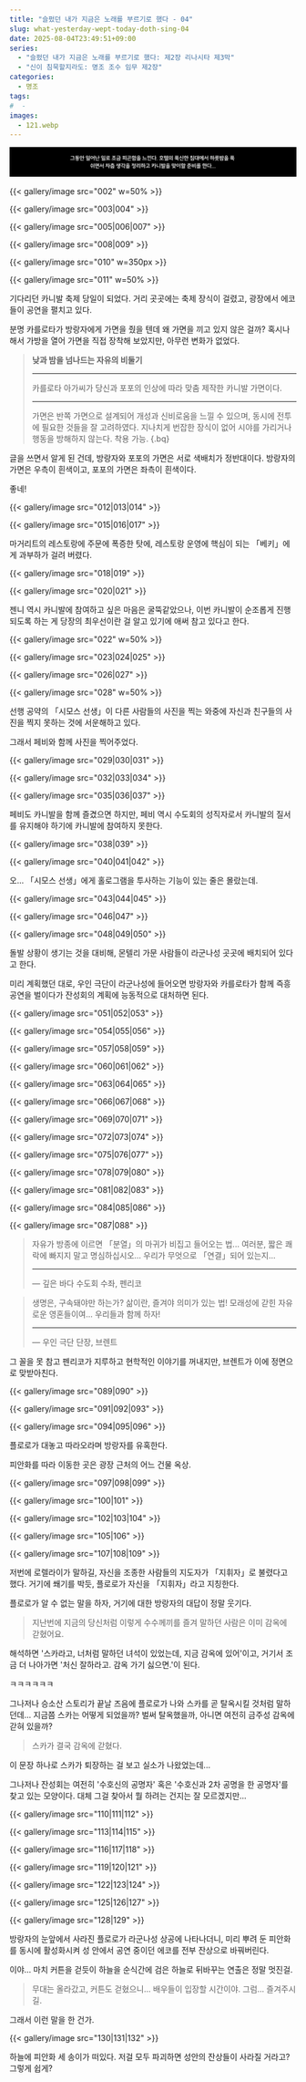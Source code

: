 ```yaml
---
title: "슬펐던 내가 지금은 노래를 부르기로 했다 - 04"
slug: what-yesterday-wept-today-doth-sing-04
date: 2025-08-04T23:49:51+09:00
series:
  - "슬펐던 내가 지금은 노래를 부르기로 했다: 제2장 리나시타 제3막"
  - "신이 침묵할지라도: 명조 조수 임무 제2장"
categories:
  - 명조
tags:
#  - 
images:
  - 121.webp
---
```


![](001.webp)

{{< gallery/image src="002" w=50% >}}

{{< gallery/image src="003|004" >}}

{{< gallery/image src="005|006|007" >}}

{{< gallery/image src="008|009" >}}

{{< gallery/image src="010" w=350px >}}

{{< gallery/image src="011" w=50% >}}

기다리던 카니발 축제 당일이 되었다.
거리 곳곳에는 축제 장식이 걸렸고, 광장에서 에코들이 공연을 펼치고 있다.

분명 카를로타가 방랑자에게 가면을 줬을 텐데 왜 가면을 끼고 있지 않은 걸까?
혹시나 해서 가방을 열어 가면을 직접 장착해 보았지만, 아무런 변화가 없었다.

> **낮과 밤을 넘나드는 자유의 비둘기**
> ***
> 카를로타 아가씨가 당신과 포포의 인상에 따라 맞춤 제작한 카니발 가면이다.
> ***
> 가면은 반쪽 가면으로 설계되어 개성과 신비로움을 느낄 수 있으며, 동시에 전투에 필요한 것들을 잘 고려하였다. 지나치게 번잡한 장식이 없어 시야를 가리거나 행동을 방해하지 않는다.
> 착용 가능.
{.bq}

글을 쓰면서 알게 된 건데, 방랑자와 포포의 가면은 서로 색배치가 정반대이다.
방랑자의 가면은 우측이 흰색이고, 포포의 가면은 좌측이 흰색이다.

좋네!

{{< gallery/image src="012|013|014" >}}

{{< gallery/image src="015|016|017" >}}

마거리트의 레스토랑에 주문에 폭증한 탓에, 레스토랑 운영에 핵심이 되는 「베키」에게 과부하가 걸려 버렸다.

{{< gallery/image src="018|019" >}}

{{< gallery/image src="020|021" >}}

젠니 역시 카니발에 참여하고 싶은 마음은 굴뚝같았으나, 이번 카니발이 순조롭게 진행되도록 하는 게 당장의 최우선이란 걸 알고 있기에 애써 참고 있다고 한다.

{{< gallery/image src="022" w=50% >}}

{{< gallery/image src="023|024|025" >}}

{{< gallery/image src="026|027" >}}

{{< gallery/image src="028" w=50% >}}

선행 공약의 「시모스 선생」이 다른 사람들의 사진을 찍는 와중에 자신과 친구들의 사진을 찍지 못하는 것에 서운해하고 있다.

그래서 페비와 함께 사진을 찍어주었다.

{{< gallery/image src="029|030|031" >}}

{{< gallery/image src="032|033|034" >}}

{{< gallery/image src="035|036|037" >}}

페비도 카니발을 함께 즐겼으면 하지만, 페비 역시 수도회의 성직자로서 카니발의 질서를 유지해야 하기에 카니발에 참여하지 못한다.

{{< gallery/image src="038|039" >}}

{{< gallery/image src="040|041|042" >}}

오... 「시모스 선생」에게 홀로그램을 투사하는 기능이 있는 줄은 몰랐는데.

{{< gallery/image src="043|044|045" >}}

{{< gallery/image src="046|047" >}}

{{< gallery/image src="048|049|050" >}}

돌발 상황이 생기는 것을 대비해, 몬텔리 가문 사람들이 라군나성 곳곳에 배치되어 있다고 한다.

미리 계획했던 대로, 우인 극단이 라군나성에 들어오면 방랑자와 카를로타가 함께 즉흥 공연을 벌이다가 잔성회의 계획에 능동적으로 대처하면 된다.

{{< gallery/image src="051|052|053" >}}

{{< gallery/image src="054|055|056" >}}

{{< gallery/image src="057|058|059" >}}

{{< gallery/image src="060|061|062" >}}

{{< gallery/image src="063|064|065" >}}

{{< gallery/image src="066|067|068" >}}

{{< gallery/image src="069|070|071" >}}

{{< gallery/image src="072|073|074" >}}

{{< gallery/image src="075|076|077" >}}

{{< gallery/image src="078|079|080" >}}

{{< gallery/image src="081|082|083" >}}

{{< gallery/image src="084|085|086" >}}

{{< gallery/image src="087|088" >}}

> 자유가 방종에 이르면 「분열」의 마귀가 비집고 들어오는 법...
> 여러분, 짧은 쾌락에 빠지지 말고 명심하십시오... 우리가 무엇으로 「연결」되어 있는지...
> ***
> ― 깊은 바다 수도회 수좌, 펜리코

> 생명은, 구속돼야만 하는가?
> 삶이란, 즐겨야 의미가 있는 법!
> 모래성에 갇힌 자유로운 영혼들이여... 우리들과 함께 하자!
> ***
> ― 우인 극단 단장, 브렌트

그 꼴을 못 참고 펜리코가 지루하고 현학적인 이야기를 꺼내지만, 브렌트가 이에 정면으로 맞받아친다.

{{< gallery/image src="089|090" >}}

{{< gallery/image src="091|092|093" >}}

{{< gallery/image src="094|095|096" >}}

플로로가 대놓고 따라오라며 방랑자를 유혹한다.

피안화를 따라 이동한 곳은 광장 근처의 어느 건물 옥상.

{{< gallery/image src="097|098|099" >}}

{{< gallery/image src="100|101" >}}

{{< gallery/image src="102|103|104" >}}

{{< gallery/image src="105|106" >}}

{{< gallery/image src="107|108|109" >}}

저번에 로렐라이가 말하길, 자신을 조종한 사람들의 지도자가 「지휘자」로 불렸다고 했다.
거기에 쐐기를 박듯, 플로로가 자신을 「지휘자」라고 지칭한다.

플로로가 알 수 없는 말을 하자, 거기에 대한 방랑자의 대답이 정말 웃기다.

> 지난번에 지금의 당신처럼 이렇게 수수께끼를 즐겨 말하던 사람은 이미 감옥에 갇혔어요.

해석하면 '스카라고, 너처럼 말하던 녀석이 있었는데, 지금 감옥에 있어'이고, 거기서 조금 더 나아가면 '처신 잘하라고. 감옥 가기 싫으면.'이 된다.

ㅋㅋㅋㅋㅋㅋ

그나저나 승소산 스토리가 끝날 즈음에 플로로가 나와 스카를 곧 탈옥시킬 것처럼 말하던데... 지금쯤 스카는 어떻게 되었을까? 벌써 탈옥했을까, 아니면 여전히 금주성 감옥에 갇혀 있을까?

> 스카가 결국 감옥에 갇혔다.

이 문장 하나로 스카가 퇴장하는 걸 보고 실소가 나왔었는데...

그나저나 잔성회는 여전히 '수호신의 공명자' 혹은 '수호신과 2차 공명을 한 공명자'를 찾고 있는 모양이다. 대체 그걸 찾아서 뭘 하려는 건지는 잘 모르겠지만...

{{< gallery/image src="110|111|112" >}}

{{< gallery/image src="113|114|115" >}}

{{< gallery/image src="116|117|118" >}}

{{< gallery/image src="119|120|121" >}}

{{< gallery/image src="122|123|124" >}}

{{< gallery/image src="125|126|127" >}}

{{< gallery/image src="128|129" >}}

방랑자의 눈앞에서 사라진 플로로가 라군나성 상공에 나타나더니, 미리 뿌려 둔 피안화를 동시에 활성화시켜 성 안에서 공연 중이던 에코를 전부 잔상으로 바꿔버린다.

이야... 마치 커튼을 걷듯이 하늘을 순식간에 검은 하늘로 뒤바꾸는 연출은 정말 멋진걸.

> 무대는 올라갔고, 커튼도 걷혔으니... 배우들이 입장할 시간이야.
> 그럼... 즐겨주시길.

그래서 이런 말을 한 건가.

{{< gallery/image src="130|131|132" >}}

하늘에 피안화 세 송이가 떠있다.
저걸 모두 파괴하면 성안의 잔상들이 사라질 거라고? 그렇게 쉽게?
